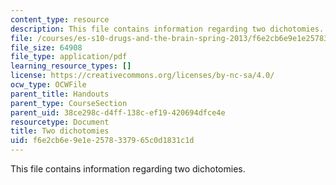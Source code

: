 ```yaml
---
content_type: resource
description: This file contains information regarding two dichotomies.
file: /courses/es-s10-drugs-and-the-brain-spring-2013/f6e2cb6e9e1e2578337965c0d1831c1d_MITES_S10S13_dichotomywk2.pdf
file_size: 64908
file_type: application/pdf
learning_resource_types: []
license: https://creativecommons.org/licenses/by-nc-sa/4.0/
ocw_type: OCWFile
parent_title: Handouts
parent_type: CourseSection
parent_uid: 38ce298c-d4ff-138c-ef19-420694dfce4e
resourcetype: Document
title: Two dichotomies
uid: f6e2cb6e-9e1e-2578-3379-65c0d1831c1d
---
```

This file contains information regarding two dichotomies.
